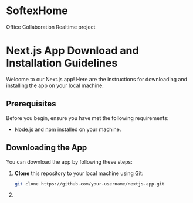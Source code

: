 # SoftexHome
Office Collaboration Realtime project



# Next.js App Download and Installation Guidelines

Welcome to our Next.js app! Here are the instructions for downloading and installing the app on your local machine.

## Prerequisites

Before you begin, ensure you have met the following requirements:

- [Node.js](https://nodejs.org/) and [npm](https://www.npmjs.com/) installed on your machine.

## Downloading the App

You can download the app by following these steps:

1. **Clone** this repository to your local machine using [Git](https://git-scm.com/):
   ```bash
   git clone https://github.com/your-username/nextjs-app.git
2.
